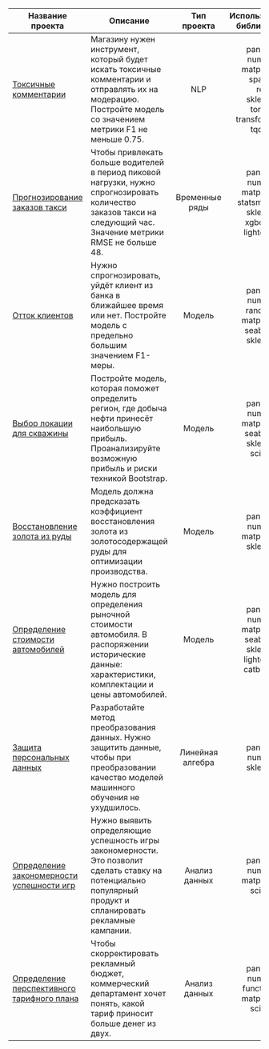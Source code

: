 | Название проекта                                                                                                                            | Описание                                                                                                                                                         | Тип проекта      | Используемые библиотеки                                                                  |
|---------------------------------------------------------------------------------------------------------------------------------------------|------------------------------------------------------------------------------------------------------------------------------------------------------------------|:----------------:|:----------------------------------------------------------------------------------------:|
| [Токсичные комментарии](https://github.com/usernameanna/ds_practicum_projects/tree/master/model_toxic_comments)                             | Магазину нужен инструмент, который будет искать токсичные комментарии и отправлять их на модерацию. Постройте модель со значением метрики F1 не меньше 0.75.     | NLP              | pandas<br>numpy<br>matplotlib<br>spacy<br>re<br>sklearn<br>torch<br>transformers<br>tqdm |
| [Прогнозирование заказов такси](https://github.com/usernameanna/ds_practicum_projects/tree/master/model_forecast_orders)                    | Чтобы привлекать больше водителей в период пиковой нагрузки, нужно спрогнозировать количество заказов такси на следующий час. Значение метрики RMSE не больше 48.| Временные ряды   | pandas<br>numpy<br>matplotlib<br>statsmodels<br>sklearn<br>xgboost<br>lightgbm           |
| [Отток клиентов](https://github.com/usernameanna/ds_practicum_projects/tree/master/model_customer_churn)                                    | Нужно спрогнозировать, уйдёт клиент из банка в ближайшее время или нет. Постройте модель с предельно большим значением F1-меры.                                  | Модель           | pandas<br>numpy<br>random<br>matplotlib<br>seaborn<br>sklearn                            |
| [Выбор локации для скважины](https://github.com/usernameanna/ds_practicum_projects/tree/master/model_region_for_oil_well)                   | Постройте модель, которая поможет определить регион, где добыча нефти принесёт наибольшую прибыль. Проанализируйте возможную прибыль и риски техникой Bootstrap. | Модель           | pandas<br>numpy<br>matplotlib<br>seaborn<br>sklearn<br>scipy                             |
| [Восстановление золота из руды](https://github.com/usernameanna/ds_practicum_projects/tree/master/model_gold_recovery)                      | Модель должна предсказать коэффициент восстановления золота из золотосодержащей руды для оптимизации производства.                                               | Модель           | pandas<br>numpy<br>matplotlib<br>sklearn                                                 |
| [Определение стоимости автомобилей](https://github.com/usernameanna/ds_practicum_projects/tree/master/model_car_price)                      | Нужно построить модель для определения рыночной стоимости автомобиля. В распоряжении исторические данные: характеристики, комплектации и цены автомобилей.       | Модель           | pandas<br>numpy<br>matplotlib<br>seaborn<br>sklearn<br>lightgbm<br>catboost              |
| [Защита персональных данных](https://github.com/usernameanna/ds_practicum_projects/tree/master/model_data_encryption)                       | Разработайте метод преобразования данных. Нужно защитить данные, чтобы при преобразовании качество моделей машинного обучения не ухудшилось.                     | Линейная алгебра | pandas<br>numpy<br>sklearn                                                               |
| [Определение закономерности успешности игр](https://github.com/usernameanna/ds_practicum_projects/tree/master/analysis_game_genres)         | Нужно выявить определяющие успешность игры закономерности. Это позволит сделать ставку на потенциально популярный продукт и спланировать рекламные кампании.     | Анализ данных    | pandas<br>numpy<br>matplotlib<br>scipy                                                   |
| [Определение перспективного тарифного плана](https://github.com/usernameanna/ds_practicum_projects/tree/master/analysis_mobile_tariff_plan) | Чтобы скорректировать рекламный бюджет, коммерческий департамент хочет понять, какой тариф приносит больше денег из двух.                                        | Анализ данных    | pandas<br>numpy<br>functools<br>matplotlib<br>scipy                                      |

